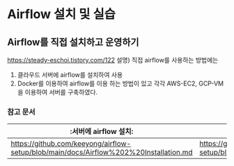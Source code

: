 # Airflow 설치 및 실습
## Airflow를 직접 설치하고 운영하기
https://steady-eschoi.tistory.com/122
설명) 직접 airflow를 사용하는 방법에는
1) 클라우드 서버에 airflow를 설치하여 사용
2) Docker를 이용하여 airflow를 이용
하는 방법이 있고 각각 AWS-EC2, GCP-VM을 이용하여 서버를 구축하였다.

### 참고 문서

|:서버에 airflow 설치:|:Docker에 airflow 설치:|
|---------------------|------------------------|
|https://github.com/keeyong/airflow-setup/blob/main/docs/Airflow%202%20Installation.md| https://github.com/keeyong/airflow-setup/blob/main/docs/Airflow%20Docker%20Local%20Setup.md |
